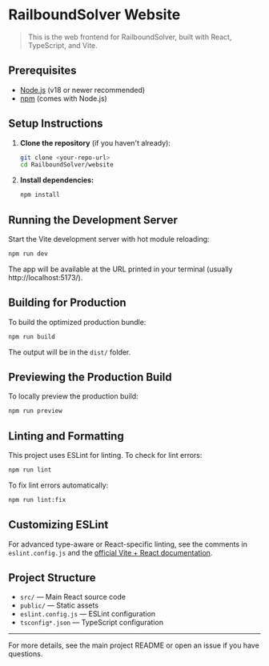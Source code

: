 # RailboundSolver Website

> This is the web frontend for RailboundSolver, built with React, TypeScript, and Vite.

## Prerequisites

- [Node.js](https://nodejs.org/) (v18 or newer recommended)
- [npm](https://www.npmjs.com/) (comes with Node.js)

## Setup Instructions

1. **Clone the repository** (if you haven't already):

   ```sh
   git clone <your-repo-url>
   cd RailboundSolver/website
   ```

2. **Install dependencies:**

   ```sh
   npm install
   ```

## Running the Development Server

Start the Vite development server with hot module reloading:

```sh
npm run dev
```

The app will be available at the URL printed in your terminal (usually http://localhost:5173/).

## Building for Production

To build the optimized production bundle:

```sh
npm run build
```

The output will be in the `dist/` folder.

## Previewing the Production Build

To locally preview the production build:

```sh
npm run preview
```

## Linting and Formatting

This project uses ESLint for linting. To check for lint errors:

```sh
npm run lint
```

To fix lint errors automatically:

```sh
npm run lint:fix
```

## Customizing ESLint

For advanced type-aware or React-specific linting, see the comments in `eslint.config.js` and the [official Vite + React documentation](https://vitejs.dev/guide/).

## Project Structure

- `src/` — Main React source code
- `public/` — Static assets
- `eslint.config.js` — ESLint configuration
- `tsconfig*.json` — TypeScript configuration

---

For more details, see the main project README or open an issue if you have questions.
